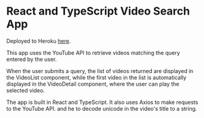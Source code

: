 # React and TypeScript Video Search App

Deployed to Heroku <a href = "https://peaceful-atoll-49366.herokuapp.com/">here</a>.

This app uses the YouTube API to retrieve videos matching the query entered by the user.

When the user submits a query, the list of videos returned are displayed in the VideoList component, while the first video in the list is automatically displayed in the VideoDetail component, where the user can play the selected video.

The app is built in React and TypeScript.  It also uses Axios to make requests to the YouTube API.  and he to decode unicode in the video's title to a string.
